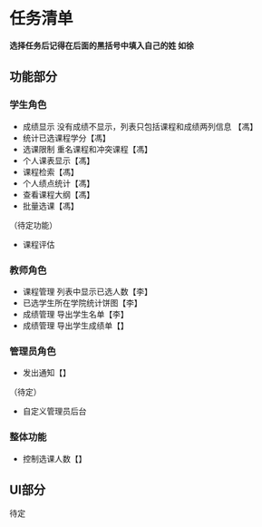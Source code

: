 # 任务清单   

**选择任务后记得在后面的黑括号中填入自己的姓 如徐**

## 功能部分

### 学生角色
* 成绩显示 没有成绩不显示，列表只包括课程和成绩两列信息 【馮】
* 统计已选课程学分【馮】
* 选课限制 重名课程和冲突课程【馮】
* 个人课表显示【馮】
* 课程检索【馮】
* 个人绩点统计【馮】
* 查看课程大纲【馮】
* 批量选课【馮】  

（待定功能）  

* 课程评估

### 教师角色
* 课程管理 列表中显示已选人数【李】
* 已选学生所在学院统计饼图【李】
* 成绩管理 导出学生名单【李】
* 成绩管理 导出学生成绩单【】

### 管理员角色
* 发出通知【】  

（待定）  

* 自定义管理员后台

### 整体功能
* 控制选课人数【】

## UI部分
待定
